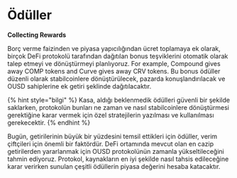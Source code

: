 # Ödüller

**Collecting Rewards**&#x20;

Borç verme faizinden ve piyasa yapıcılığından ücret toplamaya ek olarak, birçok DeFi protokolü tarafından dağıtılan bonus teşviklerini otomatik olarak talep etmeyi ve dönüştürmeyi planlıyoruz. For example, Compound gives away COMP tokens and Curve gives away CRV tokens. Bu bonus ödüller düzenli olarak stabilcoinlere dönüştürülecek, pazarda konuşlandırılacak ve OUSD sahiplerine ek getiri şeklinde dağıtılacaktır.

{% hint style="bilgi" %}
Kasa, aldığı beklenmedik ödülleri güvenli bir şekilde saklarken, protokolün bunları ne zaman ve nasıl stabilcoinlere dönüştürmesi gerektiğine karar vermek için özel stratejilerin yazılması ve kullanılması gerekecektir.
{% endhint %}

Bugün, getirilerinin büyük bir yüzdesini temsil ettikleri için ödüller, verim çiftçileri için önemli bir faktördür. DeFi ortamında mevcut olan en cazip getirilerden yararlanmak için OUSD protokolünün zamanla yükseltileceğini tahmin ediyoruz. Protokol, kaynakların en iyi şekilde nasıl tahsis edileceğine karar verirken sunulan çeşitli ödüllerin piyasa değerini hesaba katacaktır.

